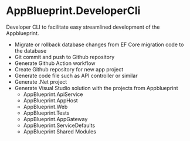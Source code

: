 # AppBlueprint.DeveloperCli

Developer CLI to facilitate easy streamlined development of the Appblueprint.

- Migrate or rollback database changes from EF Core migration code to the database
- Git commit and push to Github repository
- Generate Github Action workflow
- Create Github repository for new app project
- Generate code file such as API controller or similar
- Generate .Net project
- Generate Visual Studio solution with the projects from Appblueprint
    - AppBlueprint.ApiService
    - AppBlueprint.AppHost
    - AppBlueprint.Web
    - AppBlueprint.Tests
    - AppBlueprint.AppGateway
    - AppBlueprint.ServiceDefaults
    - AppBlueprint Shared Modules
